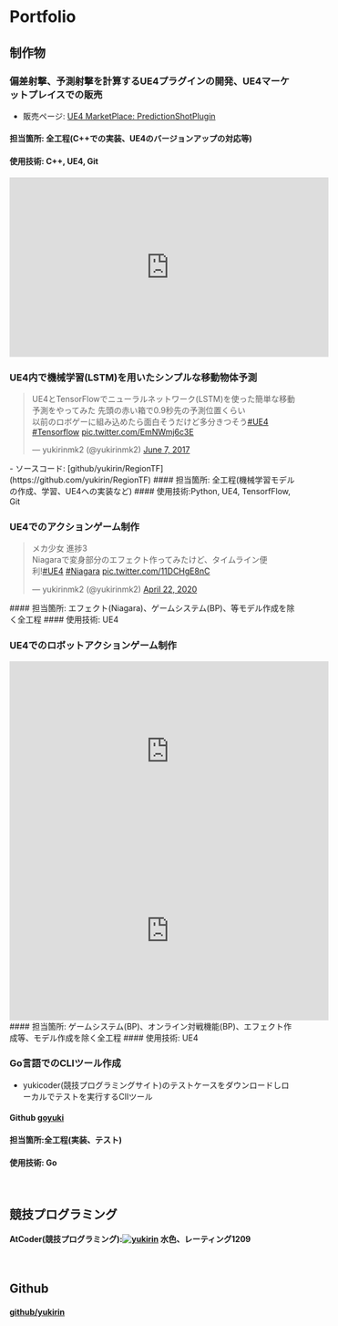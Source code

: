 # Portfolio
## 制作物
### 偏差射撃、予測射撃を計算するUE4プラグインの開発、UE4マーケットプレイスでの販売
- 販売ページ: [UE4 MarketPlace: PredictionShotPlugin](https://www.unrealengine.com/marketplace/ja/product/prediction-shot-plugin)
#### 担当箇所: 全工程(C++での実装、UE4のバージョンアップの対応等)
#### 使用技術: C++, UE4, Git
<iframe width="560" height="315" src="https://www.youtube.com/embed/BrCKP1JALYU" frameborder="0" allow="accelerometer; autoplay; clipboard-write; encrypted-media; gyroscope; picture-in-picture" allowfullscreen></iframe>
<br/>

### UE4内で機械学習(LSTM)を用いたシンプルな移動物体予測
<blockquote class="twitter-tweet"><p lang="ja" dir="ltr">UE4とTensorFlowでニューラルネットワーク(LSTM)を使った簡単な移動予測をやってみた 先頭の赤い箱で0.9秒先の予測位置くらい<br>以前のロボゲーに組み込めたら面白そうだけど多分きつそう<a href="https://twitter.com/hashtag/UE4?src=hash&amp;ref_src=twsrc%5Etfw">#UE4</a> <a href="https://twitter.com/hashtag/Tensorflow?src=hash&amp;ref_src=twsrc%5Etfw">#Tensorflow</a> <a href="https://t.co/EmNWmj6c3E">pic.twitter.com/EmNWmj6c3E</a></p>&mdash; yukirinmk2 (@yukirinmk2) <a href="https://twitter.com/yukirinmk2/status/872278662015361024?ref_src=twsrc%5Etfw">June 7, 2017</a></blockquote> <script async src="https://platform.twitter.com/widgets.js" charset="utf-8"></script>
 - ソースコード: [github/yukirin/RegionTF](https://github.com/yukirin/RegionTF)
#### 担当箇所: 全工程(機械学習モデルの作成、学習、UE4への実装など)
#### 使用技術:Python, UE4, TensorfFlow, Git
<br/>

### UE4でのアクションゲーム制作
<blockquote class="twitter-tweet"><p lang="ja" dir="ltr">メカ少女 進捗3<br>Niagaraで変身部分のエフェクト作ってみたけど、タイムライン便利!<a href="https://twitter.com/hashtag/UE4?src=hash&amp;ref_src=twsrc%5Etfw">#UE4</a> <a href="https://twitter.com/hashtag/Niagara?src=hash&amp;ref_src=twsrc%5Etfw">#Niagara</a> <a href="https://t.co/11DCHgE8nC">pic.twitter.com/11DCHgE8nC</a></p>&mdash; yukirinmk2 (@yukirinmk2) <a href="https://twitter.com/yukirinmk2/status/1252978901061496839?ref_src=twsrc%5Etfw">April 22, 2020</a></blockquote> <script async src="https://platform.twitter.com/widgets.js" charset="utf-8"></script>
#### 担当箇所: エフェクト(Niagara)、ゲームシステム(BP)、等モデル作成を除く全工程
#### 使用技術: UE4
<br/>

### UE4でのロボットアクションゲーム制作
<iframe width="560" height="315" src="https://www.youtube.com/embed/wh1UWnNlNKY" frameborder="0" allow="accelerometer; autoplay; clipboard-write; encrypted-media; gyroscope; picture-in-picture" allowfullscreen></iframe>
<iframe width="560" height="315" src="https://www.youtube.com/embed/CeEwsBDbypM" frameborder="0" allow="accelerometer; autoplay; clipboard-write; encrypted-media; gyroscope; picture-in-picture" allowfullscreen></iframe>
#### 担当箇所: ゲームシステム(BP)、オンライン対戦機能(BP)、エフェクト作成等、モデル作成を除く全工程
#### 使用技術: UE4
<br/>

### Go言語でのCLIツール作成
- yukicoder(競技プログラミングサイト)のテストケースをダウンロードしローカルでテストを実行するClIツール
#### Github [goyuki](https://github.com/yukirin/goyuki)
#### 担当箇所:全工程(実装、テスト)
#### 使用技術: Go
<br/>

## 競技プログラミング
#### AtCoder(競技プログラミング):[![yukirin](https://img.shields.io/endpoint?url=https%3A%2F%2Fatcoder-badges.now.sh%2Fapi%2Fatcoder%2Fjson%2Fyukirin)](https://atcoder.jp/users/yukirin) 水色、レーティング1209
<br/>

## Github
#### [github/yukirin](https://github.com/yukirin)
